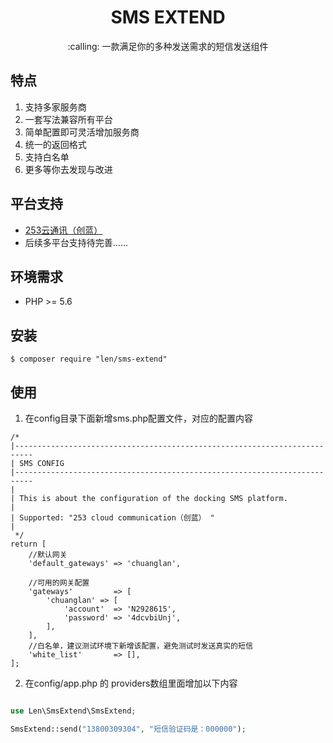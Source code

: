 <h1 align="center">SMS EXTEND</h1>

<p align="center">:calling: 一款满足你的多种发送需求的短信发送组件</p>

## 特点
1. 支持多家服务商
1. 一套写法兼容所有平台
1. 简单配置即可灵活增加服务商
1. 统一的返回格式
1. 支持白名单
1. 更多等你去发现与改进

## 平台支持
- [253云通讯（创蓝）](https://www.253.com/)
- 后续多平台支持待完善......

## 环境需求

- PHP >= 5.6

## 安装

```shell
$ composer require "len/sms-extend"
```

## 使用

1. 在config目录下面新增sms.php配置文件，对应的配置内容
```
/*
|--------------------------------------------------------------------------
| SMS CONFIG
|--------------------------------------------------------------------------
|
| This is about the configuration of the docking SMS platform.
|
| Supported: "253 cloud communication（创蓝） "
|
 */
return [
    //默认网关
    'default_gateways' => 'chuanglan',

    //可用的网关配置
    'gateways'         => [
        'chuanglan' => [
            'account'  => 'N2928615',
            'password' => '4dcvbiUnj',
        ],
    ],
    //白名单，建议测试环境下新增该配置，避免测试时发送真实的短信
    'white_list'       => [],
];

```
2. 在config/app.php 的 providers数组里面增加以下内容
```

```


```php
use Len\SmsExtend\SmsExtend;

SmsExtend::send("13800309304", "短信验证码是：000000");
```


